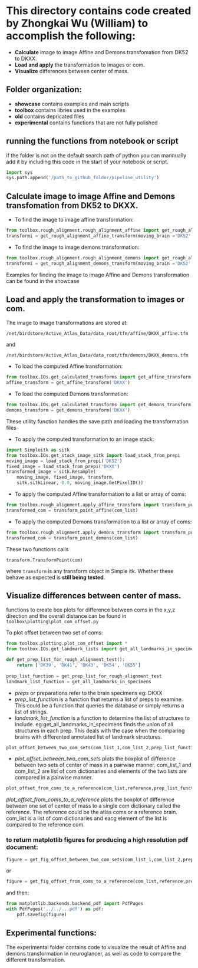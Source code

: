 # This directory contains code created by Zhongkai Wu (William) to accomplish the following:
* **Calculate** image to image Affine and Demons transfomation from DK52 to DKXX.
* **Load and apply** the transformation to images or com.
* **Visualize** differences between center of mass.

## Folder organization:
* **showcase**  contains examples and main scripts
* **toolbox** contains libries used in the examples
* **old** contains depricated files
* **experimental**  contains functions that are not fully polished

## running the functions from notebook or script
if the folder is not on the default search path of python you can mannually add it by including this code in the start of your notebook or script.
```python
import sys
sys.path.append('/path_to_github_folder/pipeline_utility')
```

## Calculate image to image Affine and Demons transfomation from DK52 to DKXX.
* To find the image to image affine transformation:
``` python
from toolbox.rough_alignment.rough_alignment_affine import get_rough_alignment_affine_transform
transformi = get_rough_alignment_affine_transform(moving_brain ='DK52',fixed_brain = 'DKXX')
```
* To find the image to image demons transformation:
``` python
from toolbox.rough_alignment.rough_alignment_demons import get_rough_alignment_demons_transform
transformi = get_rough_alignment_demons_transform(moving_brain ='DK52',fixed_brain = 'DKXX')
```
Examples for finding the image to image Affine and Demons transformation can be found in the showcase
## Load and apply the transformation to images or com.
The image to image transformations are stored at: 

```
/net/birdstore/Active_Atlas_Data/data_root/tfm/affine/DKXX_affine.tfm
```
and
```
/net/birdstore/Active_Atlas_Data/data_root/tfm/demons/DKXX_demons.tfm
```
* To load the computed Affine transformation:
``` python
from toolbox.IOs.get_calculated_transforms import get_affine_transform
affine_transform = get_affine_transform('DKXX')
```
* To load the computed Demons transformation:
``` python
from toolbox.IOs.get_calculated_transforms import get_demons_transform
demons_transform = get_demons_transform('DKXX')
```
These utility function handles the save path and loading the transformation files
* To apply the computed transformation to an image stack:
```python
import Simpleitk as sitk
from toolbox.IOs.get_stack_image_sitk import load_stack_from_prepi
moving_image = load_stack_from_prepi('DK52')
fixed_image = load_stack_from_prepi('DKXX')
transformed_image = sitk.Resample(
    moving_image, fixed_image, transform,
    sitk.sitkLinear, 0.0, moving_image.GetPixelID())
```
* To apply the computed Affine transformation to a list or array of coms:
```python
from toolbox.rough_alignment.apply_affine_transform import transform_point_affine
transformed_com = transform_point_affine(com_list)
```
* To apply the computed Demons transformation to a list or array of coms:
```python
from toolbox.rough_alignment.apply_demons_transform import transform_point_demons
transformed_com = transform_point_demons(com_list)
```
These two functions calls
```
transform.TransformPoint(com)
```
where `transform` is any transform object in Simple itk.  Whether these behave as expected is **still being tested**.
## Visualize differences between center of mass.
functions to create box plots for difference between coms in the x,y,z direction and the overall distance can be found in 
`
toolbox\plotting\plot_com_offset.py
`

To plot offset between two set of coms:
```python
from toolbox.plotting.plot_com_offset import *
from toolbox.IOs.get_landmark_lists import get_all_landmarks_in_specimens

def get_prep_list_for_rough_alignment_test():
    return ['DK39', 'DK41', 'DK43', 'DK54', 'DK55']
    
prep_list_function = get_prep_list_for_rough_alignment_test
landmark_list_function = get_all_landmarks_in_specimens
```
* *preps* or preparations refer to the brain specimens eg: DKXX
* *prep_list_function* is a function that returns a list of preps to examine.  This could be a function that queries the database or simply returns a list of strings.
* *landmark_list_function* is a function to determine the list of structures to include. 
eg:get_all_landmarks_in_specimens finds the union of all structures in each prep.  This deals with the case when the comparing brains with differented annotated list of landmark structures.

```python
plot_offset_between_two_com_sets(com_list_1,com_list_2,prep_list_function,landmark_list_function,plot_title)
```
* *plot_offset_between_two_com_sets* plots the boxplot of difference between two sets of center of mass in a pairwise manner.  com_list_1 and com_list_2 are list of com dictionaries and elements of the two lists are compared in a pairwise manner. 
```python
plot_offset_from_coms_to_a_reference(com_list,reference,prep_list_function,landmark_list_function,plot_title)
```
*plot_offset_from_coms_to_a_reference* plots the boxplot of difference between one set of center of mass to a single com dictionary called the reference.  The reference could be the atlas coms or a reference brain.  com_list is a list of com dictionaries and eacg element of the list is compared to the reference com. 
### to return matplotlib figures for producing a high resolution pdf document:

```python
figure = get_fig_offset_between_two_com_sets(com_list_1,com_list_2,prep_list_function,landmark_list_function,plot_title)
```
or
```python
figure = get_fig_offset_from_coms_to_a_reference(com_list,reference,prep_list_function,landmark_list_function,plot_title)
```
and then:
```python
from matplotlib.backends.backend_pdf import PdfPages
with PdfPages('../../...pdf') as pdf:
    pdf.savefig(figure)
```

## Experimental functions:
The experimental folder contains code to visualize the result of Affine and demons transformation in neuroglancer, as well as code to compare the different transformation.
